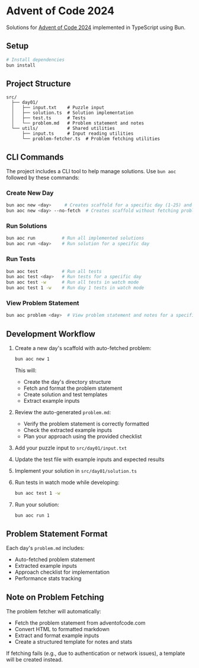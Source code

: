 # Advent of Code 2024

Solutions for [Advent of Code 2024](https://adventofcode.com/2024) implemented in TypeScript using Bun.

## Setup

```bash
# Install dependencies
bun install
```

## Project Structure

```
src/
  ├── day01/
  │   ├── input.txt    # Puzzle input
  │   ├── solution.ts  # Solution implementation
  │   ├── test.ts      # Tests
  │   └── problem.md   # Problem statement and notes
  └── utils/           # Shared utilities
      ├── input.ts     # Input reading utilities
      └── problem-fetcher.ts  # Problem fetching utilities
```

## CLI Commands

The project includes a CLI tool to help manage solutions. Use `bun aoc` followed by these commands:

### Create New Day

```bash
bun aoc new <day>     # Creates scaffold for a specific day (1-25) and fetches problem
bun aoc new <day> --no-fetch  # Creates scaffold without fetching problem
```

### Run Solutions

```bash
bun aoc run          # Run all implemented solutions
bun aoc run <day>    # Run solution for a specific day
```

### Run Tests

```bash
bun aoc test         # Run all tests
bun aoc test <day>   # Run tests for a specific day
bun aoc test -w      # Run all tests in watch mode
bun aoc test 1 -w    # Run day 1 tests in watch mode
```

### View Problem Statement

```bash
bun aoc problem <day>  # View problem statement and notes for a specific day
```

## Development Workflow

1. Create a new day's scaffold with auto-fetched problem:
   ```bash
   bun aoc new 1
   ```
   This will:
   - Create the day's directory structure
   - Fetch and format the problem statement
   - Create solution and test templates
   - Extract example inputs

2. Review the auto-generated `problem.md`:
   - Verify the problem statement is correctly formatted
   - Check the extracted example inputs
   - Plan your approach using the provided checklist

3. Add your puzzle input to `src/day01/input.txt`

4. Update the test file with example inputs and expected results

5. Implement your solution in `src/day01/solution.ts`

6. Run tests in watch mode while developing:
   ```bash
   bun aoc test 1 -w
   ```

7. Run your solution:
   ```bash
   bun aoc run 1
   ```

## Problem Statement Format

Each day's `problem.md` includes:
- Auto-fetched problem statement
- Extracted example inputs
- Approach checklist for implementation
- Performance stats tracking

## Note on Problem Fetching

The problem fetcher will automatically:
- Fetch the problem statement from adventofcode.com
- Convert HTML to formatted markdown
- Extract and format example inputs
- Create a structured template for notes and stats

If fetching fails (e.g., due to authentication or network issues), a template will be created instead.

